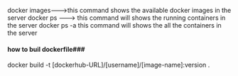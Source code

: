 docker images--->this command shows the  available docker images in the server
docker ps ---> this command will shows the  running containers in the server
docker ps -a this command will shows the all the containers in the server
#### how to buil dockerfile###
docker build -t [dockerhub-URL]/[username]/[image-name]:version .